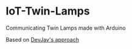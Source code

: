 # IoT-Twin-Lamps
Communicating Twin Lamps made with Arduino

Based on [DevJav's approach](https://github.com/DevJav/best_friend_lamp_arduino.git)
